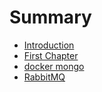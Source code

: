 # Summary

* [Introduction](README.md)
* [First Chapter](chapter1.md)
* [docker mongo](docker-mongo.md)
* [RabbitMQ](rabbitmq.md)

